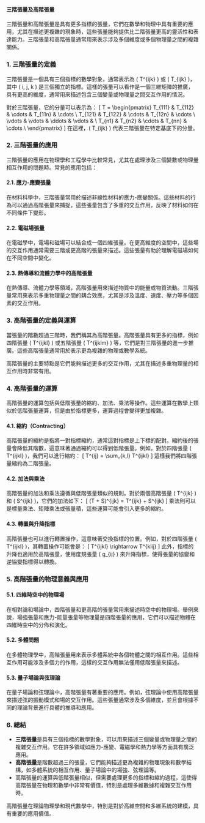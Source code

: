 #### 三階張量及高階張量

三階張量和高階張量是具有更多指標的張量，它們在數學和物理中具有重要的應用，尤其在描述更複雜的現象時，這些張量能夠提供比二階張量更高的靈活性和表達能力。三階張量和高階張量通常用來表示涉及多個維度或多個物理量之間的複雜關係。

### 1. **三階張量的定義**

三階張量是一個具有三個指標的數學對象，通常表示為 \( T^{ijk} \) 或 \( T_{ijk} \)，其中 \( i, j, k \) 是三個獨立的指標。這樣的張量可以看作是一個三維矩陣的推廣，具有更高的維度，通常用來描述包含三個變量或物理量之間交互作用的情況。

對於三階張量，它的分量可以表示為：
\[
T = \begin{pmatrix}
T_{111} & T_{112} & \cdots & T_{11n} & \cdots \\
T_{121} & T_{122} & \cdots & T_{12n} & \cdots \\
\vdots & \vdots & \ddots & \vdots & \\
T_{n1} & T_{n2} & \cdots & T_{nn} & \cdots \\
\end{pmatrix}
\]
在這裡，\( T_{ijk} \) 代表三階張量在特定基底下的分量。

### 2. **三階張量的應用**

三階張量的應用在物理學和工程學中比較常見，尤其在處理涉及三個變數或物理量相互作用的問題時。常見的應用包括：

#### 2.1. **應力-應變張量**

在材料科學中，三階張量常用於描述非線性材料的應力-應變關係。這些材料的行為可以通過高階張量來捕捉，這些張量包含了多重的交互作用，反映了材料如何在不同條件下變形。

#### 2.2. **電磁場張量**

在電磁學中，電場和磁場可以結合成一個四維張量。在更高維度的空間中，這些場的交互作用通常需要三階或更高階的張量來描述。這些張量有助於理解電磁場如何在不同空間中變化。

#### 2.3. **熱傳導和流體力學中的高階張量**

在熱傳導、流體力學等領域，高階張量用來描述物質中的能量或物質流動。三階張量常用來表示多重物理量之間的耦合效應，尤其是涉及溫度、速度、壓力等多個因素的交互作用。

### 3. **高階張量的定義與運算**

當張量的階數超過三階時，我們稱其為高階張量。高階張量具有更多的指標，例如四階張量 \( T^{ijkl} \) 或五階張量 \( T^{ijklm} \) 等，它們是對三階張量的進一步推廣。這些高階張量通常用於表示更為複雜的物理或數學系統。

高階張量的主要特點是它們能夠描述更多的交互作用，尤其在描述多重物理量的相互作用時非常有用。

### 4. **高階張量的運算**

高階張量的運算包括與低階張量的縮約、加法、乘法等操作。這些運算在數學上類似於低階張量運算，但是由於指標更多，運算過程會變得更加複雜。

#### 4.1. **縮約（Contracting）**

高階張量的縮約是指將一對指標縮約，通常這對指標是上下標的配對。縮約後的張量會降低其階數，這意味著通過縮約可以得到低階張量。例如，對於四階張量 \( T^{ijkl} \)，我們可以進行縮約：
\[
T^{ij} = \sum_{k,l} T^{ijkl}
\]
這樣我們將四階張量縮約為二階張量。

#### 4.2. **加法與乘法**

高階張量的加法和乘法遵循與低階張量類似的規則。對於兩個高階張量 \( T^{ijk} \) 和 \( S^{ijk} \)，它們的加法如下：
\[
(T + S)^{ijk} = T^{ijk} + S^{ijk}
\]
乘法則可以是標量乘法、矩陣乘法或張量積，這些運算可能會引入更多的縮約。

#### 4.3. **轉置與升降指標**

高階張量也可以進行轉置操作，這意味著交換指標的位置。例如，對於四階張量 \( T^{ijkl} \)，其轉置操作可能會是：
\[
T^{ijkl} \rightarrow T^{klij}
\]
此外，指標的升降也適用於高階張量，使用度規張量 \( g_{ij} \) 來升降指標，使得張量的協變和逆協變指標得以轉換。

### 5. **高階張量的物理意義與應用**

#### 5.1. **四維時空中的物理場**

在相對論和場論中，四階張量和更高階的張量常用來描述時空中的物理場。舉例來說，場強張量和應力-能量張量等物理量是四階張量的應用，它們可以描述物體在四維時空中的分佈和演化。

#### 5.2. **多體問題**

在多體物理學中，高階張量用來表示多體系統中各個物體之間的相互作用。這些相互作用可能涉及多個力的作用，這樣的交互作用無法僅用低階張量來描述。

#### 5.3. **量子場論與弦理論**

在量子場論和弦理論中，高階張量有著重要的應用。例如，弦理論中使用高階張量來描述弦的振動模式和場的交互作用。這些張量通常涉及多個維度，並且會根據不同的理論背景進行具體的推導和應用。

### 6. **總結**

- **三階張量**是具有三個指標的數學對象，可以用來描述三個變量或物理量之間的複雜交互作用。它在許多領域如應力-應變、電磁學和熱力學等方面具有廣泛應用。
- **高階張量**是階數超過三的張量，它們能夠描述更為複雜的物理現象和數學結構，如多體系統的相互作用、量子場論中的場強、弦理論等。
- 高階張量的運算與低階張量相似，但需要處理更多的指標和縮約過程，這使得高階張量在物理和數學中非常有價值，特別是處理多維數據和複雜交互作用時。

高階張量在理論物理學和現代數學中，特別是對於高維空間和多維系統的建模，具有重要的應用價值。